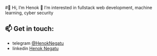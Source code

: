 #👋 Hi, I’m Henok 
👀 I’m interested in fullstack web development, machine learning, cyber security
## 📫 Get in touch: 
  - telegram [@HenokNegatu](https://t.me/HenokNegatu)
  - linkedin [Henok Negatu](https://www.linkedin.com/in/henok-negatu-35a32725a)

<!---
Anonhenok/Anonhenok is a ✨ special ✨ repository because its `README.md` (this file) appears on your GitHub profile.
You can click the Preview link to take a look at your changes.
--->
